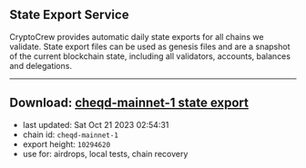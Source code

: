## State Export Service
CryptoCrew provides automatic daily state exports for all chains we validate. State export files can be used as genesis files and are a snapshot of the current blockchain state, including all validators, accounts, balances and delegations.

---
**Download: [cheqd-mainnet-1 state export](https://dl.ccvalidators.com/SERVICE/cheqd/cheqd-mainnet-1_export_10294620.json)**
---

- last updated: Sat Oct 21 2023 02:54:31
- chain id: `cheqd-mainnet-1`
- export height: `10294620`
- use for: airdrops, local tests, chain recovery
